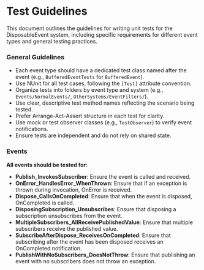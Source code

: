 ﻿# Test Guidelines

This document outlines the guidelines for writing unit tests for the DisposableEvent system, including specific requirements for different event types and general testing practices.

### General Guidelines
- Each event type should have a dedicated test class named after the event (e.g., `BufferedEventTests` for `BufferedEvent`).
- Use NUnit for all test cases, following the `[Test]` attribute convention.
- Organize tests into folders by event type and system (e.g., `Events/NormalEvents/`, `OtherSystems/EventFilters/`).
- Use clear, descriptive test method names reflecting the scenario being tested.
- Prefer Arrange-Act-Assert structure in each test for clarity.
- Use mock or test observer classes (e.g., `TestObserver`) to verify event notifications.
- Ensure tests are independent and do not rely on shared state.

### Events
**All events should be tested for:**
- **Publish_InvokesSubscriber**: Ensure the event is called and received.
- **OnError_HandlesError_WhenThrown**: Ensure that if an exception is thrown during invocation, OnError is received.
- **Dispose_CallsOnCompleted**: Ensure that when the event is disposed, OnCompleted is called.
- **DisposingSubscription_Unsubscribes**: Ensure that disposing a subscription unsubscribes from the event.
- **MultipleSubscribers_AllReceivePublishedValue**: Ensure that multiple subscribers receive the published value.
- **SubscribeAfterDispose_ReceivesOnCompleted**: Ensure that subscribing after the event has been disposed receives an OnCompleted notification.
- **PublishWithNoSubscribers_DoesNotThrow**: Ensure that publishing an event with no subscribers does not throw an exception.